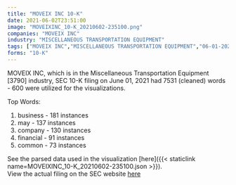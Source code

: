 ```yaml
---
title: "MOVEIX INC 10-K"
date: 2021-06-02T23:51:00
image: "MOVEIXINC_10-K_20210602-235100.png"
companies: "MOVEIX INC"
industry: "MISCELLANEOUS TRANSPORTATION EQUIPMENT"
tags: ["MOVEIX INC","MISCELLANEOUS TRANSPORTATION EQUIPMENT","06-01-2021","10-K"]
forms: "10-K"
---
```

MOVEIX INC, which is in the Miscellaneous Transportation Equipment [3790] industry, SEC 10-K filing on June 01, 2021 had 7531 (cleaned) words - 600 were utilized for the visualizations.

Top Words:
1. business - 181 instances
2. may - 137 instances
3. company - 130 instances
4. financial - 91 instances
5. common - 73 instances


See the parsed data used in the visualization [here]({{< staticlink name=MOVEIXINC_10-K_20210602-235100.json >}}).  
View the actual filing on the SEC website [here](https://www.sec.gov/Archives/edgar/data/1685766/0001829126-21-004632.txt)